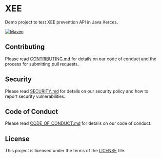 # XEE

Demo project to test XEE prevention API in Java Xerces.

[![Maven](https://github.com/thomasleplus/xee/workflows/Maven/badge.svg)](https://github.com/thomasleplus/xee/actions?query=workflow:"Maven")

## Contributing

Please read [CONTRIBUTING.md](CONTRIBUTING.md) for details on our code of conduct and the process for submitting pull requests.

## Security

Please read [SECURITY.md](SECURITY.md) for details on our security policy and how to report security vulnerabilities.

## Code of Conduct

Please read [CODE_OF_CONDUCT.md](CODE_OF_CONDUCT.md) for details on our code of conduct.

## License

This project is licensed under the terms of the [LICENSE](LICENSE) file.

